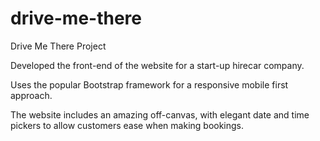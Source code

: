 # drive-me-there
Drive Me There Project

Developed the front-end of the website for a start-up hirecar company.

Uses the popular Bootstrap framework for a responsive mobile first approach.

The website includes an amazing off-canvas, with elegant date and time pickers to allow customers ease when making bookings.
